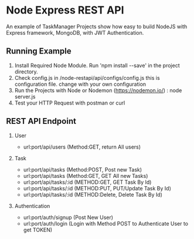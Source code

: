 # Node Express REST API

An example of TaskManager Projects show how easy to build NodeJS with Express framework, MongoDB, with JWT Authentication.

## Running Example
1. Install Required Node Module.
Run 'npm install --save' in the project directory.
2. Check config.js in /node-restapi/api/configs/config.js
this is configuration file. change with your own configuration
3. Run the Projects with Node or Nodemon (https://nodemon.io/) :
node server.js
4. Test your HTTP Request with postman or curl

## REST API Endpoint
1. User
    - url:port/api/users (Method:GET, return All users)
   
2. Task
    - url:port/api/tasks        (Method:POST, Post new Task)
    - url:port/api/tasks        (Method:GET, GET All new Tasks)
    - url:port/api/tasks/:id    (METHOD:GET, GET Task By Id)
    - url:port/api/tasks/:id    (METHOD:PUT, PUT/Update Task By Id)
    - url:port/api/tasks/:id    (METHOD:Delete, Delete Task By Id)

3. Authentication
    - url:port/auth/signup (Post New User)
    - url:port/auth/login (Login with Method POST to Authenticate User to get TOKEN)